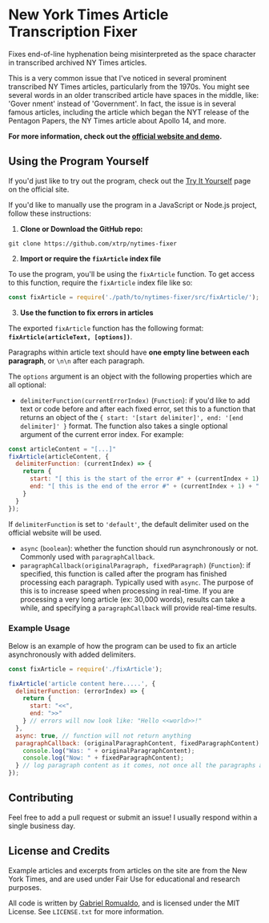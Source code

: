 # New York Times Article Transcription Fixer

Fixes end-of-line hyphenation being misinterpreted as the space character in transcribed archived NY Times articles.

This is a very common issue that I've noticed in several prominent transcribed NY Times articles, particularly from the 1970s. You might see several words in an older transcribed article have spaces in the middle, like: 'Gover nment' instead of 'Government'. In fact, the issue is in several famous articles, including the article which began the NYT release of the Pentagon Papers, the NY Times article about Apollo 14, and more.

**For more information, check out the [official website and demo](https://nytimesfixer.now.sh).**

## Using the Program Yourself

If you'd just like to try out the program, check out the [Try It Yourself](https://nytimesfixer.now.sh/tryit.html) page on the official site.

If you'd like to manually use the program in a JavaScript or Node.js project, follow these instructions:

 1. **Clone or Download the GitHub repo:**

```
git clone https://github.com/xtrp/nytimes-fixer
```

 2. **Import or require the `fixArticle` index file**

To use the program, you'll be using the `fixArticle` function. To get access to this function, require the `fixArticle` index file like so:

```javascript
const fixArticle = require('./path/to/nytimes-fixer/src/fixArticle/');
```

 3. **Use the function to fix errors in articles**

The exported `fixArticle` function has the following format: **`fixArticle(articleText, [options])`**.

Paragraphs within article text should have **one empty line between each paragraph**, or `\n\n` after each paragraph.

The `options` argument is an object with the following properties which are all optional:

 - `delimiterFunction(currentErrorIndex)` (`Function`): if you'd like to add text or code before and after each fixed error, set this to a function that returns an object of the `{ start: '[start delimiter]', end: '[end delimiter]' }` format. The function also takes a single optional argument of the current error index. For example:

```javascript
const articleContent = "[...]"
fixArticle(articleContent, {
  delimiterFunction: (currentIndex) => {
    return {
      start: "[ this is the start of the error #" + (currentIndex + 1) + " ]",
      end: "[ this is the end of the error #" + (currentIndex + 1) + " ]"
    }
  }
});
```

If ```delimiterFunction``` is set to `'default'`, the default delimiter used on the official website will be used.

 - `async` (`boolean`): whether the function should run asynchronously or not. Commonly used with `paragraphCallback`.
 - `paragraphCallback(originalParagraph, fixedParagraph)` (`Function`): if specified, this function is called after the program has finished processing each paragraph. Typically used with `async`. The purpose of this is to increase speed when processing in real-time. If you are processing a very long article (ex: 30,000 words), results can take a while, and specifying a `paragraphCallback` will provide real-time results.

### Example Usage

Below is an example of how the program can be used to fix an article asynchronously with added delimiters.

```javascript
const fixArticle = require('./fixArticle');

fixArticle('article content here.....', {
  delimiterFunction: (errorIndex) => {
    return {
      start: "<<",
      end: ">>"
    } // errors will now look like: "Hello <<world>>!"
  },
  async: true, // function will not return anything
  paragraphCallback: (originalParagraphContent, fixedParagraphContent) => {
    console.log("Was: " + originalParagraphContent);
    console.log("Now: " + fixedParagraphContent);
  } // log paragraph content as it comes, not once all the paragraphs are finished being fixed
});
```

## Contributing

Feel free to add a pull request or submit an issue! I usually respond within a single business day.

## License and Credits

Example articles and excerpts from articles on the site are from the New York Times, and are used under Fair Use for educational and research purposes.

All code is written by [Gabriel Romualdo](https://xtrp.io), and is licensed under the MIT License. See `LICENSE.txt` for more information.
